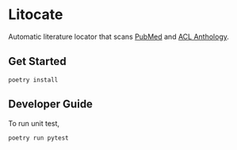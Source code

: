 # Litocate

Automatic literature locator that scans [PubMed](https://pubmed.ncbi.nlm.nih.gov/) and [ACL Anthology](https://aclanthology.org/).

## Get Started

```
poetry install
```


## Developer Guide

To run unit test, 

```
poetry run pytest
```